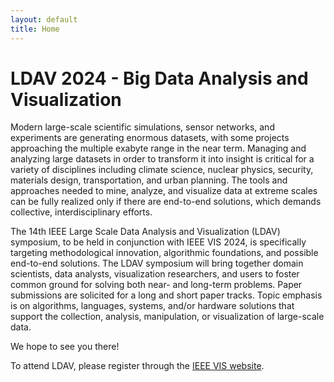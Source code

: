 ```yaml
---
layout: default
title: Home
---
```


# LDAV 2024 - Big Data Analysis and Visualization

Modern large-scale scientific simulations, sensor networks, and experiments are
generating enormous datasets, with some projects approaching the multiple
exabyte range in the near term. Managing and analyzing large datasets in order
to transform it into insight is critical for a variety of disciplines including
climate science, nuclear physics, security, materials design, transportation,
and urban planning. The tools and approaches needed to mine, analyze, and
visualize data at extreme scales can be fully realized only if there are
end-to-end solutions, which demands collective, interdisciplinary efforts.

<!-- <img id="teasers" src="assets/teasers23.png" /> -->

The 14th IEEE Large Scale Data Analysis and Visualization (LDAV) symposium, to be
held in conjunction with IEEE VIS 2024, is specifically targeting methodological
innovation, algorithmic foundations, and possible end-to-end solutions. The LDAV
symposium will bring together domain scientists, data analysts, visualization
researchers, and users to foster common ground for solving both near- and
long-term problems. Paper submissions are solicited for a long and short paper
tracks. Topic emphasis is on algorithms, languages, systems, and/or hardware
solutions that support the collection, analysis, manipulation, or visualization
of large-scale data.

We hope to see you there! 

To attend LDAV, please register through the [IEEE VIS website](http://ieeevis.org).
